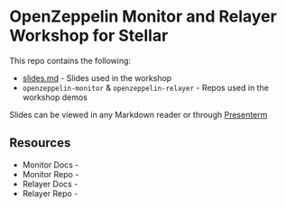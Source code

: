 # OpenZeppelin Monitor and Relayer Workshop for Stellar

This repo contains the following:
- [slides.md](slides.md) - Slides used in the workshop
- `openzeppelin-monitor` & `openzeppelin-relayer` - Repos used in the workshop demos

Slides can be viewed in any Markdown reader or through [Presenterm](https://github.com/mfontanini/presenterm)

## Resources

- Monitor Docs - [](https://docs.openzeppelin.com/monitor/)
- Monitor Repo - [](https://github.com/OpenZeppelin/openzeppelin-monitor)
- Relayer Docs - [](https://docs.openzeppelin.com/relayer/)
- Relayer Repo - [](https://github.com/OpenZeppelin/openzeppelin-relayer)
